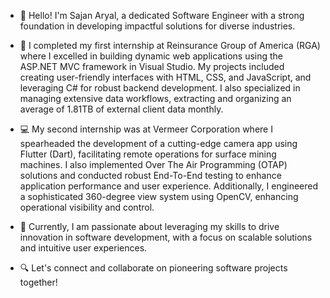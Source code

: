 - 👋 Hello! I'm Sajan Aryal, a dedicated Software Engineer with a strong foundation in developing impactful solutions for diverse industries.

- 🌟 I completed my first internship at Reinsurance Group of America (RGA) where I excelled in building dynamic web applications using the ASP.NET MVC framework in Visual Studio. My projects included creating user-friendly interfaces with HTML, CSS, and JavaScript, and leveraging C# for robust backend development. I also specialized in managing extensive data workflows, extracting and organizing an average of 1.81TB of external client data monthly.

- 💻 My second internship was at Vermeer Corporation where I spearheaded the development of a cutting-edge camera app using Flutter (Dart), facilitating remote operations for surface mining machines. I also implemented Over The Air Programming (OTAP) solutions and conducted robust End-To-End testing to enhance application performance and user experience. Additionally, I engineered a sophisticated 360-degree view system using OpenCV, enhancing operational visibility and control.

- 🚀 Currently, I am passionate about leveraging my skills to drive innovation in software development, with a focus on scalable solutions and intuitive user experiences.

- 🔍 Let's connect and collaborate on pioneering software projects together!

<!---
taryal98/taryal98 is a ✨ special ✨ repository because its `README.md` (this file) appears on your GitHub profile.
You can click the Preview link to take a look at your changes.
--->
